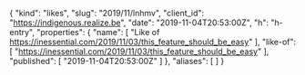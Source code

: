 {
  "kind": "likes",
  "slug": "2019/11/lnhmv",
  "client_id": "https://indigenous.realize.be",
  "date": "2019-11-04T20:53:00Z",
  "h": "h-entry",
  "properties": {
    "name": [
      "Like of https://inessential.com/2019/11/03/this_feature_should_be_easy"
    ],
    "like-of": [
      "https://inessential.com/2019/11/03/this_feature_should_be_easy"
    ],
    "published": [
      "2019-11-04T20:53:00Z"
    ]
  },
  "aliases": [
  ]
}
